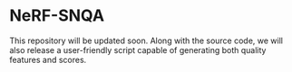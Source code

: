 # NeRF-SNQA

This repository will be updated soon. Along with the source code, we will also release a user-friendly script capable of generating both quality features and scores.
